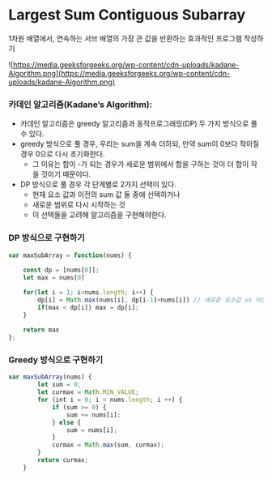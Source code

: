 # Largest Sum Contiguous Subarray

1차원 배열에서, 연속하는 서브 배열의 가장 큰 값을 반환하는 효과적인 프로그램 작성하기

![https://media.geeksforgeeks.org/wp-content/cdn-uploads/kadane-Algorithm.png](https://media.geeksforgeeks.org/wp-content/cdn-uploads/kadane-Algorithm.png)

### 카데인 알고리즘(**Kadane’s Algorithm):**

- 카데인 알고리즘은 greedy 알고리즘과 동적프로그래밍(DP) 두 가지 방식으로 풀 수 있다.
- greedy 방식으로 풀 경우, 우리는 sum을 계속 더하되, 만약 sum이 0보다 작아질 경우 0으로 다시 초기화한다.
    - 그 이유는 합이 -가 되는 경우가 새로운 범위에서 합을 구하는 것이 더 합이 작을 것이기 때문이다.
- DP 방식으로 풀 경우 각 단계별로 2가지 선택이 있다.
    - 현재 요소 값과 이전의 sum 값 둘 중에 선택하거나
    - 새로운 범위로 다시 시작하는 것
    - 이 선택들을 고려해 알고리즘을 구현해야한다.

### DP 방식으로 구현하기

```jsx
var maxSubArray = function(nums) {
    
    const dp = [nums[0]];
    let max = nums[0]

    for(let i = 1; i<nums.length; i++) {
        dp[i] = Math.max(nums[i], dp[i-1]+nums[i]) // 새로운 요소값 vs 이전까지의 sum 비교
        if(max < dp[i]) max = dp[i];
    }
    
    return max 
};
```

### Greedy 방식으로 구현하기

```jsx
var maxSubArray(nums) {
        let sum = 0;
        let curmax = Math.MIN_VALUE;
        for (int i = 0; i < nums.length; i ++) {
            if (sum >= 0) {
                sum += nums[i];
            } else {
                sum = nums[i];
            }
            curmax = Math.max(sum, curmax);
        }
        return curmax;
    }
```
